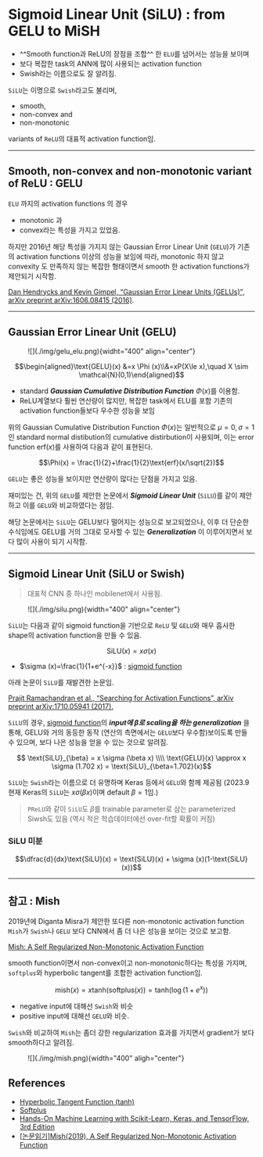 # Sigmoid Linear Unit (SiLU) : from GELU to MiSH

* ^^Smooth function과 ReLU의 장점을 조합^^ 한 `ELU`를 넘어서는 성능을 보이며 
* 보다 복잡한 task의 ANN에 많이 사용되는 activation function
* Swish라는 이름으로도 잘 알려짐.

`SiLU`는 이명으로 `Swish`라고도 불리며, 

* smooth, 
* non-convex and 
* non-monotonic 

variants of `ReLU`의 대표적 activation function임.

---

## Smooth, non-convex and non-monotonic variant of ReLU : GELU

`ELU` 까지의 activation functions 의 경우 

* monotonic 과 
* convex라는 특성을 가지고 있었음. 

하지만 2016년 해당 특성을 가지지 않는 Gaussian Error Linear Unit (`GELU`)가 기존의 activation functions 이상의 성능을 보임에 따라, monotonic 하지 않고 convexity 도 만족하지 않는 복잡한 형태이면서 smooth 한 activation functions가 제안되기 시작함.

[Dan Hendrycks and Kevin Gimpel, “Gaussian Error Linear Units (GELUs)”, arXiv preprint arXiv:1606.08415 (2016)](https://arxiv.org/abs/1606.08415).

---

## Gaussian Error Linear Unit (GELU)

<figure markdown>
![](./img/gelu_elu.png){widht="400" align="center"}
</figure>

$$\begin{aligned}\text{GELU}(x) &=x \Phi (x)\\&=xP(X\le x),\quad X \sim \mathcal{N}(0,1)\end{aligned}$$

* standard ***Gaussian Cumulative Distribution Function*** $\Phi(x)$를 이용함.
* ReLU계열보다 훨씬 연산량이 많지만, 복잡한 task에서 ELU를 포함 기존의 activation function들보다 우수한 성능을 보임

위의 Gaussian Cumulative Distribution Function $\Phi(x)$는 일반적으로 $\mu=0, \sigma=1$인 standard normal distibution의 cumulative distirbution이 사용되며, 이는 error function $\text{erf}(x)$를 사용하여 다음과 같이 표현된다.

$$\Phi(x) = \frac{1}{2}+\frac{1}{2}\text{erf}(x/\sqrt{2})$$

`GELU`는 좋은 성능을 보이지만 연산량이 많다는 단점을 가지고 있음. 

재미있는 건, 위의 `GELU`를 제안한 논문에서 ***Sigmoid Linear Unit*** (`SiLU`)를 같이 제안하고 이를 `GELU`와 비교하였다는 점임.

해당 논문에서는 `SiLU`는 GELU보다 떨어지는 성능으로 보고되었으나, 이후 더 단순한 수식임에도 GELU를 거의 그대로 모사할 수 있는 ***Generalization*** 이 이루어지면서 보다 많이 사용이 되기 시작함.

---

## Sigmoid Linear Unit (SiLU or Swish)

> 대표적 CNN 중 하나인 mobilenet에서 사용됨.

<figure markdown>
![](./img/silu.png){width="400" align="center"}
</figure>

`SiLU`는 다음과 같이 sigmoid function을 기반으로 `ReLU` 및 `GELU`와 매우 흡사한 shape의 activation function을 만들 수 있음.

$$\text{SiLU}(x)=x \sigma(x)$$

* $\sigma (x)=\frac{1}{1+e^{-x}}$ : [sigmoid function](https://dsaint31.tistory.com/577)

아래 논문이 `SiLU`를 재발견한 논문임.

[Prajit Ramachandran et al., “Searching for Activation Functions”, arXiv preprint arXiv:1710.05941 (2017).](https://arxiv.org/abs/1710.05941)

`SiLU`의 경우, [sigmoid function](https://dsaint31.tistory.com/577)의 ***input에 $\beta$로 scaling을 하는 generalization*** 을 통해, GELU와 거의 동등한 동작 (연산의 측면에서는 `GELU`보다 우수함)보이도록 만들 수 있으며, 보다 나은 성능을 얻을 수 있는 것으로 알려짐.

$$ \text{SiLU}_{\beta} = x \sigma (\beta x) \\\\ \text{GELU}(x) \approx x \sigma (1.702 x) = \text{SiLU}_{\beta=1.702}(x)$$

`SiLU`는 `Swish`라는 이름으로 더 유명하며 Keras 등에서 `GELU`와 함께 제공됨 (2023.9 현재 Keras의 `SiLU`는 $x \sigma (\beta x)$이며 default $\beta=1$임.)

> `PReLU`와 같이 `SiLU`도 $\beta$를 trainable parameter로 삼는 parameterized Siwsh도 있음 (역시 적은 학습데이터에선 over-fit할 확률이 커짐)

### SiLU 미분

$$\dfrac{d}{dx}\text{SiLU}(x) = \text{SiLU}(x) + \sigma (x)(1-\text{SiLU}(x))$$

---

## 참고 : Mish

2019년에 Diganta Misra가 제안한 또다른 non-monotonic activation function `Mish`가 `Swish`나 `GELU` 보다 CNN에서 좀 더 나은 성능을 보이는 것으로 보고함.

[Mish: A Self Regularized Non-Monotonic Activation Function](https://arxiv.org/abs/1908.08681)

smooth function이면서 non-convex이고 non-monotonic하다는 특성을 가지며, `softplus`와 hyperbolic tangent를 조합한 activation function임.

$$\text{mish}(x)=x \text{tanh}(\text{softplus}(x)) = \text{tanh}(\log (1+e^x))$$

* negative input에 대해선 `Swish`와 비슷
* positive input에 대해선 `GELU`와 비슷.

`Swish`와 비교하여 `Mish`는 좀더 강한 regularization 효과를 가지면서 gradient가 보다 smooth하다고 알려짐.

<figure markdown>
![](./img/mish.png){width="400" aligh="center"}
</figure>


## References

* [Hyperbolic Tangent Function (tanh)](https://dsaint31.tistory.com/577)
* [Softplus](https://dsaint31.tistory.com/250)
* [Hands-On Machine Learning with Scikit-Learn, Keras, and TensorFlow, 3rd Edition](https://learning.oreilly.com/library/view/hands-on-machine-learning/9781098125967/)
* [[논문읽기]Mish(2019), A Self Regularized Non-Monotonic Activation Function](https://deep-learning-study.tistory.com/636)